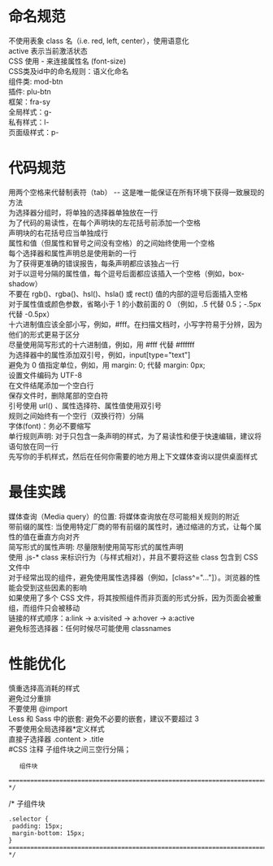 # 命名规范
不使用表象 class 名（i.e. red, left, center），使用语意化    
active 表示当前激活状态   
CSS 使用 - 来连接属性名 (font-size)   
CSS类及id中的命名规则：语义化命名    
组件类:  mod-btn  
插件: plu-btn      
框架：fra-sy   
全局样式：g-   
私有样式：l-   
页面级样式：p-  
# 代码规范
用两个空格来代替制表符（tab） -- 这是唯一能保证在所有环境下获得一致展现的方法  
为选择器分组时，将单独的选择器单独放在一行  
为了代码的易读性，在每个声明块的左花括号前添加一个空格   
声明块的右花括号应当单独成行   
属性和值（但属性和冒号之间没有空格）的之间始终使用一个空格   
每个选择器和属性声明总是使用新的一行  
为了获得更准确的错误报告，每条声明都应该独占一行   
对于以逗号分隔的属性值，每个逗号后面都应该插入一个空格（例如，box-shadow）  
不要在 rgb()、rgba()、hsl()、hsla() 或 rect() 值的内部的逗号后面插入空格  
对于属性值或颜色参数，省略小于 1 的小数前面的 0 （例如，.5 代替 0.5；-.5px 代替 -0.5px）   
十六进制值应该全部小写，例如，#fff。在扫描文档时，小写字符易于分辨，因为他们的形式更易于区分   
尽量使用简写形式的十六进制值，例如，用 #fff 代替 #ffffff    
为选择器中的属性添加双引号，例如，input[type="text"]   
避免为 0 值指定单位，例如，用 margin: 0; 代替 margin: 0px;  
设置文件编码为 UTF-8  
在文件结尾添加一个空白行  
保存文件时，删除尾部的空白符  
引号使用 url() 、属性选择符、属性值使用双引号  
规则之间始终有一个空行（双换行符）分隔  
字体(font)：务必不要缩写  
单行规则声明: 对于只包含一条声明的样式，为了易读性和便于快速编辑，建议将语句放在同一行  
先写你的手机样式，然后在任何你需要的地方用上下文媒体查询以提供桌面样式  
# 最佳实践
媒体查询（Media query）的位置: 将媒体查询放在尽可能相关规则的附近   
带前缀的属性: 当使用特定厂商的带有前缀的属性时，通过缩进的方式，让每个属性的值在垂直方向对齐   
简写形式的属性声明: 尽量限制使用简写形式的属性声明   
使用 .js-* class 来标识行为（与样式相对），并且不要将这些 class 包含到 CSS 文件中   
对于经常出现的组件，避免使用属性选择器（例如，[class^="..."]）。浏览器的性能会受到这些因素的影响   
如果使用了多个 CSS 文件，将其按照组件而非页面的形式分拆，因为页面会被重组，而组件只会被移动   
链接的样式顺序：a:link -> a:visited -> a:hover -> a:active   
避免标签选择器：任何时候尽可能使用 classnames   
# 性能优化
慎重选择高消耗的样式  
避免过分重排   
不要使用 @import  
Less 和 Sass 中的嵌套: 避免不必要的嵌套，建议不要超过 3   
不要使用全局选择器*定义样式  
直接子选择器 .content > .title   
#CSS 注释
子组件块之间三空行分隔；   
```/* ==========================================================================
   组件块
 ============================================================================ */
```   

/* 子组件块
 ```============================================================================ */
.selector {
  padding: 15px;
  margin-bottom: 15px;
}
 ============================================================================ */
```   
















